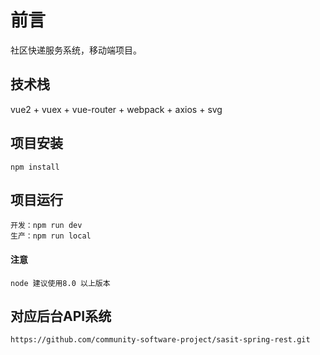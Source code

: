 # 前言

社区快递服务系统，移动端项目。

## 技术栈

vue2 + vuex + vue-router + webpack + axios + svg

## 项目安装
	npm install

## 项目运行
	开发：npm run dev
	生产：npm run local 

#### 注意
	node 建议使用8.0 以上版本

## 对应后台API系统
	https://github.com/community-software-project/sasit-spring-rest.git

